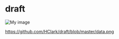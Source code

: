 # draft


![My image](HClark.github.com/draft/data.png)

https://github.com/HClark/draft/blob/master/data.png
